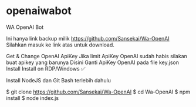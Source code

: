 # openaiwabot
WA OpenAI Bot

Ini hanya link backup milik https://github.com/Sansekai/Wa-OpenAI
Silahkan masuk ke link atas untuk download.

Get & Change OpenAI ApiKey
Jika limit ApiKey OpenAI sudah habis silakan buat apikey yang barunya Disini
Ganti ApiKey OpenAI pada file key.json
Install
Install on RDP/Windows ✅

Install NodeJS dan Git Bash terlebih dahulu

$ git clone https://github.com/Sansekai/Wa-OpenAI
$ cd Wa-OpenAI
$ npm install
$ node index.js
